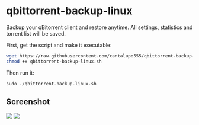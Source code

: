 # qbittorrent-backup-linux

Backup your qBitorrent client and restore anytime.
All settings, statistics and torrent list will be saved.

First, get the script and make it executable:

```bash
wget https://raw.githubusercontent.com/cantalupo555/qbittorrent-backup-linux/master/qbittorrent-backup-linux.sh
chmod +x qbittorrent-backup-linux.sh
```

Then run it:

`sudo ./qbittorrent-backup-linux.sh`

## Screenshot
![](https://i.imgur.com/TADy3tk.png)
![](https://i.imgur.com/CoFK5Sj.png)